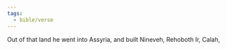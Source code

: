 ```yaml
---
tags:
  - bible/verse
---
```

Out of that land he went into Assyria, and built Nineveh, Rehoboth Ir, Calah,
